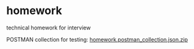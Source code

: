 # homework
technical homework for interview

POSTMAN collection for testing:
[homework.postman_collection.json.zip](https://github.com/Bruubsy/homework/files/9528887/homework.postman_collection.json.zip)
